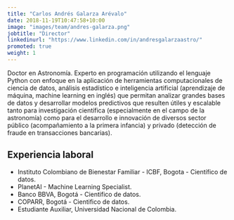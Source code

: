 ```yaml
---
title: "Carlos Andrés Galarza Arévalo"
date: 2018-11-19T10:47:58+10:00
image: "images/team/andres-galarza.png"
jobtitle: "Director"
linkedinurl: "https://www.linkedin.com/in/andresgalarzaastro/"
promoted: true
weight: 1
---
```

Doctor en Astronomía. Experto en programación utilizando el
lenguaje Python con enfoque en la aplicación de herramientas
computacionales de ciencia de datos, análisis estadístico e
inteligencia artificial (aprendizaje de máquina, machine learning
en inglés) que permitan analizar grandes bases de datos y
desarrollar modelos predictivos que resulten útiles y escalable
tanto para investigación científica (especialmente en el campo de
la astronomía) como para el desarrollo e innovación de diversos
sector público (acompañamiento a la primera infancia) y privado (detección de
fraude en transacciones bancarias).
## Experiencia laboral
- Instituto Colombiano de Bienestar Familiar - ICBF, Bogota - Científico de datos.
- PlanetAI - Machine Learning Specialist.
- Banco BBVA, Bogotá - Cientifico de datos.
- COPARR, Bogotá -  Cientifico de datos.
- Estudiante Auxiliar, Universidad Nacional de Colombia.
